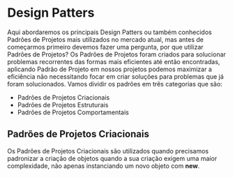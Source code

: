 # Design Patters

Aqui abordaremos os principais Design Patters ou também conhecidos Padrões de Projetos mais utilizados no mercado atual, mas antes de começarmos primeiro devemos fazer uma pergunta, por que utilizar Padrões de Projetos? Os Padrões de Projetos foram criados para solucionar problemas recorrentes das formas mais eficientes até então encontradas, aplicando Padrão de Projeto em nossos projetos podemos maximizar a eficiência não necessitando focar em criar soluções para problemas que já foram solucionados.
Vamos dividir os padrões em três categorias que são:

 - Padrões de Projetos Criacionais
 - Padrões de Projetos Estruturais
 - Padrões de Projetos Comportamentais
 
 ## Padrões de Projetos Criacionais

 Os Padrões de Projetos Criacionais são utilizados quando precisamos padronizar a criação de objetos quando a sua criação exigem uma maior complexidade, não apenas instanciando um novo objeto com **new**.